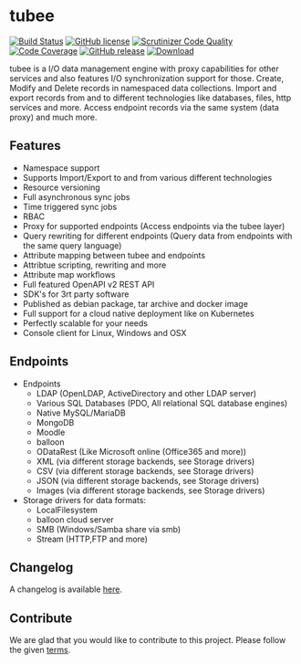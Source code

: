 # tubee

[![Build Status](https://travis-ci.org/gyselroth/tubee.svg)](https://travis-ci.org/gyselroth/tubee)
 [![GitHub license](https://img.shields.io/badge/license-GPL3-blue.svg)](https://raw.githubusercontent.com/gyselroth/tubee/master/LICENSE)
[![Scrutinizer Code Quality](https://scrutinizer-ci.com/g/gyselroth/tubee/badges/quality-score.png)](https://scrutinizer-ci.com/g/gyselroth/tubee)
[![Code Coverage](https://scrutinizer-ci.com/g/gyselroth/tubee/badges/coverage.png?b=master)](https://scrutinizer-ci.com/g/gyselroth/tubee/?branch=master)
[![GitHub release](https://img.shields.io/github/release/gyselroth/tubee.svg)](https://github.com/gyselroth/tubee/releases)
[ ![Download](https://api.bintray.com/packages/gyselroth/tubee/tubee/images/download.svg)](https://bintray.com/gyselroth/tubee/tubee/_latestVersion) 

tubee is a I/O data management engine with proxy capabilities for other services and also features I/O synchronization support for those.
Create, Modify and Delete records in namespaced data collections. Import and export records from and to different technologies like databases, files, http services and more.
Access endpoint records via the same system (data proxy) and much more.

## Features

* Namespace support
* Supports Import/Export to and from various different technologies
* Resource versioning
* Full asynchronous sync jobs
* Time triggered sync jobs
* RBAC
* Proxy for supported endpoints (Access endpoints via the tubee layer)
* Query rewriting for different endpoints (Query data from endpoints with the same query language)
* Attribute mapping between tubee and endpoints
* Attribtue scripting, rewriting and more
* Attribute map workflows
* Full featured OpenAPI v2 REST API
* SDK's for 3rt party software
* Published as debian package, tar archive and docker image
* Full support for a cloud native deployment like on Kubernetes
* Perfectly scalable for your needs
* Console client for Linux, Windows and OSX

## Endpoints
* Endpoints
    * LDAP (OpenLDAP, ActiveDirectory and other LDAP server)
    * Various SQL Databases (PDO, All relational SQL database engines)
    * Native MySQL/MariaDB
    * MongoDB
    * Moodle 
    * balloon
    * ODataRest (Like Microsoft online (Office365 and more))
    * XML (via different storage backends, see Storage drivers)
    * CSV (via different storage backends, see Storage drivers)
    * JSON (via different storage backends, see Storage drivers)
    * Images (via different storage backends, see Storage drivers)
* Storage drivers for data formats:
    * LocalFilesystem
    * balloon cloud server
    * SMB (Windows/Samba share via smb)
    * Stream (HTTP,FTP and more)

## Changelog
A changelog is available [here](https://github.com/gyselroth/tubee/CHANGELOG.md).

## Contribute
We are glad that you would like to contribute to this project. Please follow the given [terms](https://github.com/gyselroth/tubee/blob/master/CONTRIBUTING.md).
